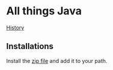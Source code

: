 # All things Java

[History](https://www.marcobehler.com/guides/a-guide-to-java-versions-and-features)

## Installations

Install the [zip file](https://adoptium.net/) and add it to your path.
